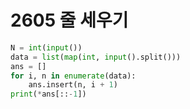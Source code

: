 # 2605 줄 세우기



```python
N = int(input())
data = list(map(int, input().split()))
ans = []
for i, n in enumerate(data):
    ans.insert(n, i + 1)
print(*ans[::-1])
```

